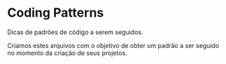 Coding Patterns
===============

Dicas de padrões de código a serem seguidos.

Criamos estes arquivos com o objetivo de obter um padrão a ser seguido no momento da criação de seus projetos.
